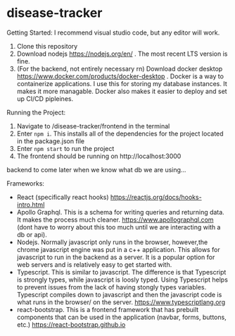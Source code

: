 # disease-tracker

Getting Started:
I recommend visual studio code, but any editor will work.

1. Clone this repository
2. Download nodejs https://nodejs.org/en/ . The most recent LTS version is fine.
3. (For the backend, not entirely necessary rn) Download docker desktop https://www.docker.com/products/docker-desktop . Docker is a way to containerize applications. I use this for storing my database instances. It makes it more managable. Docker also makes it easier to deploy and set up CI/CD pipleines.


Running the Project:
1. Navigate to /disease-tracker/frontend in the terminal
2. Enter `npm i`. This installs all of the dependencies for the project located in the package.json file
3. Enter `npm start` to run the project
4. The frontend should be running on http://localhost:3000

backend to come later when we know what db we are using...


Frameworks:
* React (specifically react hooks) https://reactjs.org/docs/hooks-intro.html
* Apollo Graphql. This is a schema for writing queries and returning data. It makes the process much cleaner. https://www.apollographql.com (dont have to worry about this too much until we are interacting with a db or api).
* Nodejs. Normally javascript only runs in the browser, however,the chrome javascript engine was put in a c++ application. This allows for javascript to run in the backend as a server. It is a popular option for web servers and is relatively easy to get started with.
* Typescript. This is similar to javascript. The difference is that Typescript is strongly types, while javascript is loosly typed. Using Typescript helps to prevent issues from the lack of having stongly types variables. Typescript compiles down to javascript and then the javascript code is what runs in the browser/ on the server. https://www.typescriptlang.org
* react-bootstrap. This is a frontend framework that has prebuilt components that can be used in the application (navbar, forms, buttons, etc.) https://react-bootstrap.github.io
